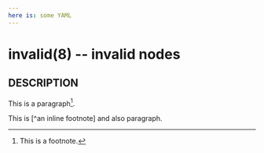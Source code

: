 ```yaml
---
here is: some YAML
---
```


# invalid(8) -- invalid nodes

## DESCRIPTION

This is a paragraph[^1].

This is [^an inline footnote] and also paragraph.

[^1]: This is a footnote.

<!-- Also, HTML is ignored. -->
